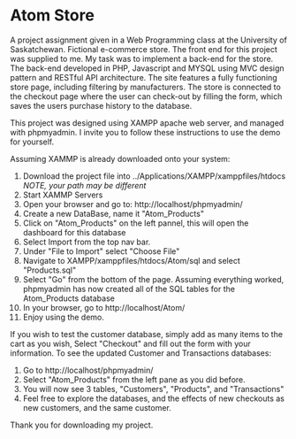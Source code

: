 # Atom Store

A project assignment given in a Web Programming class at the University of Saskatchewan.
Fictional e-commerce store. The front end for this project was supplied to me. My task was to implement a back-end for the store. The back-end developed in PHP, Javascript and MYSQL using MVC design pattern and RESTful API architecture.
The site features a fully functioning store page, including filtering by manufacturers. 
The store is connected to the checkout page where the user can check-out by filling the form, which saves the users purchase history to the database. 

This project was designed using XAMPP apache web server, and managed with phpmyadmin. I invite you to follow these instructions to use the demo for yourself.

Assuming XAMMP is already downloaded onto your system:
1. Download the project file into ../Applications/XAMPP/xamppfiles/htdocs *NOTE, your path may be different*
2. Start XAMMP Servers
3. Open your browser and go to: http://localhost/phpmyadmin/
4. Create a new DataBase, name it "Atom_Products"
5. Click on "Atom_Products" on the left pannel, this will open the dashboard for this database
6. Select Import from the top nav bar.
7. Under "File to Import" select "Choose File"
8. Navigate to XAMPP/xamppfiles/htdocs/Atom/sql and select "Products.sql"
9. Select "Go" from the bottom of the page. Assuming everything worked, phpmyadmin has now created all of the SQL tables for the Atom_Products database
10. In your browser, go to http://localhost/Atom/ 
11. Enjoy using the demo.
	
If you wish to test the customer database, simply add as many items to the cart as you wish, Select "Checkout" and fill out the form with your information.
To see the updated Customer and Transactions databases:
1. Go to http://localhost/phpmyadmin/ 
2. Select "Atom_Products" from the left pane as you did before.
3. You will now see 3 tables, "Customers", "Products", and "Transactions"
4. Feel free to explore the databases, and the effects of new checkouts as new customers, and the same customer.
	

Thank you for downloading my project.
